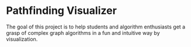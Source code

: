 # Pathfinding Visualizer
The goal of this project is to help students and algorithm enthusiasts get a grasp of complex graph algorithms in a fun and intuitive way by visualization.
